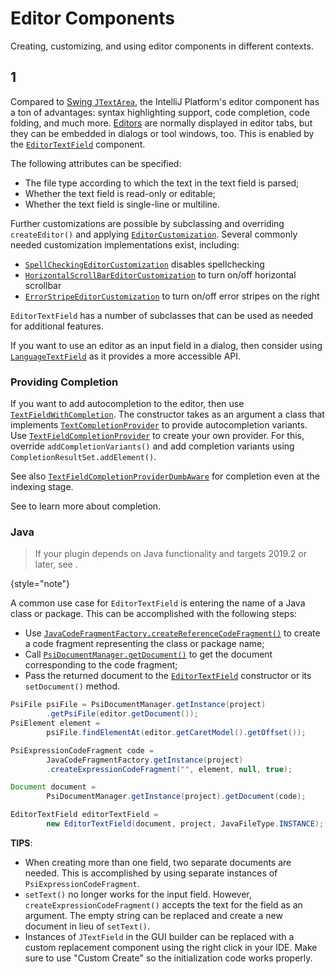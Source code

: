 <!-- Copyright 2000-2024 JetBrains s.r.o. and contributors. Use of this source code is governed by the Apache 2.0 license. -->

# Editor Components

<link-summary>Creating, customizing, and using editor components in different contexts.</link-summary>

## 1

Compared to [Swing `JTextArea`](https://docs.oracle.com/javase/8/docs/api/javax/swing/JTextArea.html), the IntelliJ Platform's editor component has a ton of advantages: syntax highlighting support, code completion, code folding, and much more.
[Editors](editors.md) are normally displayed in editor tabs, but they can be embedded in dialogs or tool windows, too.
This is enabled by the [`EditorTextField`](%gh-ic%/platform/platform-impl/src/com/intellij/ui/EditorTextField.java) component.

The following attributes can be specified:

* The file type according to which the text in the text field is parsed;
* Whether the text field is read-only or editable;
* Whether the text field is single-line or multiline.

Further customizations are possible by subclassing and overriding `createEditor()` and applying [`EditorCustomization`](%gh-ic%/platform/platform-impl/src/com/intellij/ui/EditorCustomization.java).
Several commonly needed customization implementations exist, including:
- [`SpellCheckingEditorCustomization`](%gh-ic%/spellchecker/src/com/intellij/spellchecker/ui/SpellCheckingEditorCustomization.java) disables spellchecking
- [`HorizontalScrollBarEditorCustomization`](%gh-ic%/platform/platform-impl/src/com/intellij/ui/HorizontalScrollBarEditorCustomization.java) to turn on/off horizontal scrollbar
- [`ErrorStripeEditorCustomization`](%gh-ic%/platform/platform-impl/src/com/intellij/ui/ErrorStripeEditorCustomization.java) to turn on/off error stripes on the right

`EditorTextField` has a number of subclasses that can be used as needed for additional features.

If you want to use an editor as an input field in a dialog, then consider using
[`LanguageTextField`](%gh-ic%/platform/platform-impl/src/com/intellij/ui/LanguageTextField.java)
as it provides a more accessible API.

### Providing Completion

If you want to add autocompletion to the editor, then use
[`TextFieldWithCompletion`](%gh-ic%/platform/platform-impl/src/com/intellij/util/textCompletion/TextFieldWithCompletion.java).
The constructor takes as an argument a class that implements
[`TextCompletionProvider`](%gh-ic%/platform/platform-impl/src/com/intellij/util/textCompletion/TextCompletionProvider.java)
to provide autocompletion variants.
Use
[`TextFieldCompletionProvider`](%gh-ic%/platform/lang-impl/src/com/intellij/util/TextFieldCompletionProvider.java)
to create your own provider.
For this, override `addCompletionVariants()` and add completion variants using `CompletionResultSet.addElement()`.

See also
[`TextFieldCompletionProviderDumbAware`](%gh-ic%/platform/lang-impl/src/com/intellij/util/TextFieldCompletionProviderDumbAware.java)
for completion even at the indexing stage.

See [](code_completion.md) to learn more about completion.

### Java

> If your plugin depends on Java functionality and targets 2019.2 or later, see [](plugin_compatibility.md#java).
>
{style="note"}

A common use case for `EditorTextField` is entering the name of a Java class or package.
This can be accomplished with the following steps:

* Use [`JavaCodeFragmentFactory.createReferenceCodeFragment()`](%gh-ic%/java/java-psi-api/src/com/intellij/psi/JavaCodeFragmentFactory.java) to create a code fragment representing the class or package name;
* Call [`PsiDocumentManager.getDocument()`](%gh-ic%/platform/core-api/src/com/intellij/psi/PsiDocumentManager.java) to get the document corresponding to the code fragment;
* Pass the returned document to the [`EditorTextField`](%gh-ic%/platform/platform-impl/src/com/intellij/ui/EditorTextField.java) constructor or its `setDocument()` method.

```java
PsiFile psiFile = PsiDocumentManager.getInstance(project)
        .getPsiFile(editor.getDocument());
PsiElement element =
        psiFile.findElementAt(editor.getCaretModel().getOffset());

PsiExpressionCodeFragment code =
        JavaCodeFragmentFactory.getInstance(project)
        .createExpressionCodeFragment("", element, null, true);

Document document =
        PsiDocumentManager.getInstance(project).getDocument(code);

EditorTextField editorTextField =
        new EditorTextField(document, project, JavaFileType.INSTANCE);
```

**TIPS**:

* When creating more than one field, two separate documents are needed.
  This is accomplished by using separate instances of `PsiExpressionCodeFragment`.
* `setText()` no longer works for the input field.
  However, `createExpressionCodeFragment()` accepts the text for the field as an argument.
  The empty string can be replaced and create a new document in lieu of `setText()`.
* Instances of `JTextField` in the GUI builder can be replaced with a custom replacement component using the right click in your IDE.
  Make sure to use "Custom Create" so the initialization code works properly.
